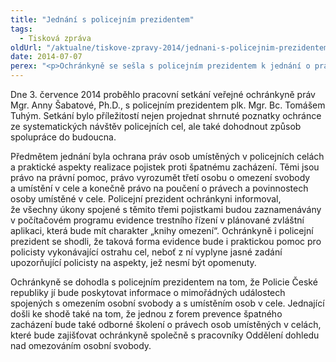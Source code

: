 ```yaml
---
title: "Jednání s policejním prezidentem"
tags:
  - Tisková zpráva
oldUrl: "/aktualne/tiskove-zpravy-2014/jednani-s-policejnim-prezidentem-1"
date: 2014-07-07
perex: "<p>Ochránkyně se sešla s policejním prezidentem k jednání o právech osob v policejních celách. Zajímala se o způsob předcházení problémům souvisejících s umisťováním do cel.</p>"
---
```


<!-- imported from the old website -->

<p>Dne 3. července 2014 proběhlo pracovní setkání veřejné ochránkyně práv Mgr. Anny Šabatové, Ph.D., s policejním prezidentem plk. Mgr. Bc. Tomášem Tuhým. Setkání bylo příležitostí nejen projednat shrnuté poznatky ochránce ze systematických návštěv policejních cel, ale také dohodnout způsob spolupráce do budoucna.</p><p>Předmětem jednání byla ochrana práv osob umístěných v policejních celách a praktické aspekty realizace pojistek proti špatnému zacházení. Těmi jsou právo na právní pomoc, právo vyrozumět třetí osobu o omezení svobody a umístění v cele a konečně právo na poučení o právech a povinnostech osoby umístěné v cele. Policejní prezident ochránkyni informoval, že všechny úkony spojené s těmito třemi pojistkami budou zaznamenávány v počítačovém programu evidence trestního řízení v plánované zvláštní aplikaci, která bude mít charakter „knihy omezení“. Ochránkyně i policejní prezident se shodli, že taková forma evidence bude i praktickou pomoc pro policisty vykonávající ostrahu cel, neboť z ní vyplyne jasné zadání upozorňující policisty na aspekty, jež nesmí být opomenuty. </p><p>Ochránkyně se dohodla s policejním prezidentem na tom, že Policie České republiky jí bude poskytovat informace o mimořádných událostech spojených s omezením osobní svobody a s umístěním osob v cele. Jednající došli ke shodě také na tom, že jednou z forem prevence špatného zacházení bude také odborné školení o právech osob umístěných v celách, které bude zajišťovat ochránkyně společně s pracovníky Oddělení dohledu nad omezováním osobní svobody.</p>
